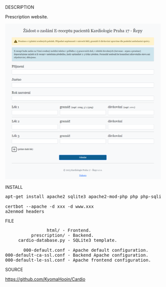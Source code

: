 
DESCRIPTION

Prescription website.

![VPS](https://github.com/KyomaHooin/Cardio/raw/master/VPS/vps_screen.png "screenshot")

INSTALL
<pre>
apt-get install apache2 sqlite3 apache2-mod-php php php-sqlite3 certbot python3-certbot-apache

certbot --apache -d xxx -d www.xxx
a2enmod headers
</pre>
FILE
<pre>
                html/ - Frontend.
          prescription/ - Backend.
     cardio-database.py - SQLite3 template.
     
       000-default.conf - Apache default configuration.
000-default-ca-ssl.conf - Backend Apache configuration.
000-default-le-ssl.conf - Apache frontend configuration.
</pre>
SOURCE

https://github.com/KyomaHooin/Cardio

